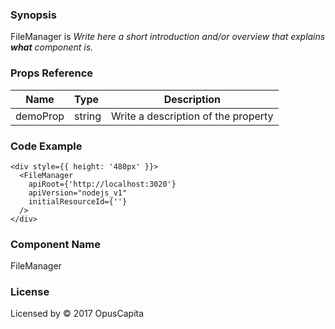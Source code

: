 ### Synopsis

FileManager is 
*Write here a short introduction and/or overview that explains **what** component is.*

### Props Reference

| Name                           | Type                    | Description                                                 |
| ------------------------------ | :---------------------- | ----------------------------------------------------------- |
| demoProp                       | string                  | Write a description of the property                         |

### Code Example

```
<div style={{ height: '480px' }}>
  <FileManager
    apiRoot={'http://localhost:3020'}
    apiVersion="nodejs_v1"
    initialResourceId={''}
  />
</div>
```

### Component Name

FileManager

### License

Licensed by © 2017 OpusCapita

